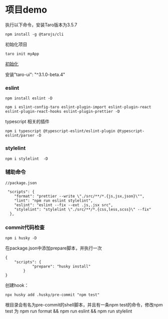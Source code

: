 # 项目demo

执行以下命令，安装Taro版本为3.5.7
```
npm install -g @tarojs/cli
```
初始化项目

```
taro init myApp
```
[初始化](./init.png)

安装"taro-ui": "^3.1.0-beta.4"

### eslint
```
npm install eslint -D
```

```
npm i eslint-config-taro eslint-plugin-import eslint-plugin-react eslint-plugin-react-hooks eslint-plugin-prettier -D
```

typescript 相关的插件

```
npm i typescript @typescript-eslint/eslint-plugin @typescript-eslint/parser -D
```
### stylelint
```
npm i stylelint  -D
```
### 辅助命令
```
//package.json

 "scripts": {
    "format": "prettier --write \"./src/**/*.{js,jsx,json}\"",
    "lint": "npm run eslint stylelint",
    "eslint": "eslint --fix --ext .js,.jsx src",
    "stylelint": "stylelint \"./src/**/*.{css,less,scss}\" --fix"
  },

```
###  commit代码检查

```
npm i husky -D
```

在package.json中添加prepare脚本，并执行一次

```
{ 
    "scripts": { 
            "prepare": "husky install" 
        } 
}

```

创建hook：
```
npx husky add .husky/pre-commit "npm test"
```

根目录会有名为pre-commit的shell脚本，并且有一条npm test的命令，修改npm test 为 npm run format && npm run eslint && npm run stylelint

